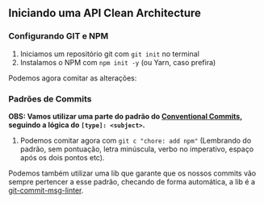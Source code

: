 ## Iniciando uma API Clean Architecture

### Configurando GIT e NPM

1. Iniciamos um repositório git com `git init` no terminal
2. Instalamos o NPM com `npm init -y` (ou Yarn, caso prefira)

Podemos agora comitar as alterações:

### Padrões de Commits

**OBS: Vamos utilizar uma parte do padrão do [Conventional Commits](https://www.conventionalcommits.org/en/v1.0.0/), seguindo a lógica do `[type]: <subject>`.**

1. Podemos comitar agora com `git c "chore: add npm"` (Lembrando do padrão, sem pontuação, letra minúscula, verbo no imperativo, espaço após os dois pontos etc).


Podemos também utilizar uma lib que garante que os nossos commits vão sempre pertencer a esse padrão, checando de forma automática, a lib é a [git-commit-msg-linter](https://www.npmjs.com/package/git-commit-msg-linter).